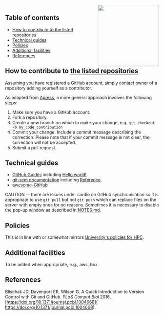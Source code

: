 <img src="https://cdn.freebiesupply.com/logos/large/2x/github-icon-logo-png-transparent.png" width="200" height="200" align="right">

## Table of contents

* [How to contribute to the listed repositories](https://github.com/cambridge-ceu/GitHub-matters#how-to-contribute-to-the-listed-repositories)
* [Technical guides](https://github.com/cambridge-ceu/GitHub-matters#technical-guides)
* [Policies](https://github.com/cambridge-ceu/GitHub-matters#policies)
* [Additional facilities](https://github.com/cambridge-ceu/GitHub-matters#additional-facilities)
* [ References](https://github.com/cambridge-ceu/GitHub-matters#references)

## How to contribute to [the listed repositories](https://github.com/cambridge-ceu)

Assuming you have registered a GitHub account, simply contact owner of a repository adding yourself as a contributor.

As adapted from [Apress](https://github.com/apress), a more general approach involves the following steps:

1. Make sure you have a GitHub account.
2. Fork a repository.
3. Create a new branch on which to make your change, e.g. `git checkout -b my_code_contribution`
4. Commit your change. Include a commit message describing the correction. Please note that if your commit message is not clear, the correction will not be accepted.
5. Submit a pull request.

## Technical guides

   * [GitHub Guides](https://guides.github.com/) including [Hello world!](https://guides.github.com/activities/hello-world/).
   * [git-scm documentation](https://git-scm.com/doc) including [Reference](https://git-scm.com/docs/).
   * [awesome-GitHub](https://github.com/Kikobeats/awesome-github)

CAUTION -- there are issues under cardio on GitHub synchronisation so it is appropriate to use `git pull` but not `git push` which can replace files on the server with empty ones for no reasons. Sometimes it is necessary to disable the pop-up window as described in [NOTES.md](NOTES.md).

## Policies

This is in line with or somewhat mirrors [University's policies for HPC](https://docs.hpc.cam.ac.uk/hpc/user-guide/policies.html).

## Additional facilities

To be added when appropriate, e.g., aws, box.

## References

Blischak JD, Davenport ER, Wilson G. A Quick Introduction to Version Control with Git and GitHub. *PLoS Comput Biol* 2016, [https://doi.org/10.1371/journal.pcbi.1004668]( https://doi.org/10.1371/journal.pcbi.1004668).
